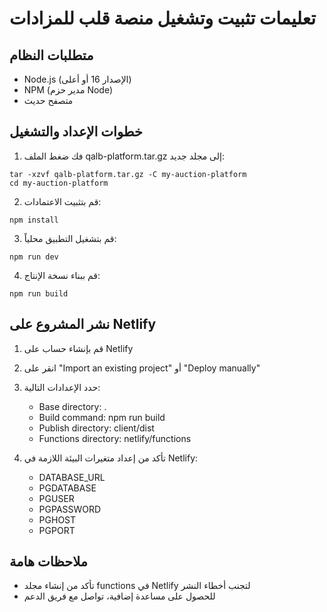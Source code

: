 # تعليمات تثبيت وتشغيل منصة قلب للمزادات

## متطلبات النظام
- Node.js (الإصدار 16 أو أعلى)
- NPM (مدير حزم Node)
- متصفح حديث

## خطوات الإعداد والتشغيل

1. فك ضغط الملف qalb-platform.tar.gz إلى مجلد جديد:
```
tar -xzvf qalb-platform.tar.gz -C my-auction-platform
cd my-auction-platform
```

2. قم بتثبيت الاعتمادات:
```
npm install
```

3. قم بتشغيل التطبيق محلياً:
```
npm run dev
```

4. قم ببناء نسخة الإنتاج:
```
npm run build
```

## نشر المشروع على Netlify

1. قم بإنشاء حساب على Netlify
2. انقر على "Import an existing project" أو "Deploy manually"
3. حدد الإعدادات التالية:
   - Base directory: .
   - Build command: npm run build
   - Publish directory: client/dist
   - Functions directory: netlify/functions

4. تأكد من إعداد متغيرات البيئة اللازمة في Netlify:
   - DATABASE_URL
   - PGDATABASE
   - PGUSER
   - PGPASSWORD
   - PGHOST
   - PGPORT

## ملاحظات هامة

- تأكد من إنشاء مجلد functions في Netlify لتجنب أخطاء النشر
- للحصول على مساعدة إضافية، تواصل مع فريق الدعم